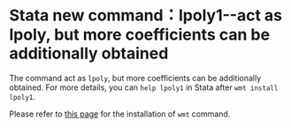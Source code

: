 # Stata new command：lpoly1--act as lpoly, but more coefficients can be additionally obtained

The command act as `lpoly`, but more coefficients can be additionally obtained. For more details, you can `help lpoly1` in Stata after `wmt install lpoly1`.

Please refer to [this page](https://github.com/Meiting-Wang/wmt) for the installation of `wmt` command.

